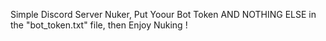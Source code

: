 Simple Discord Server Nuker, Put Yoour Bot Token AND NOTHING ELSE in the "bot_token.txt" file, then Enjoy Nuking !
